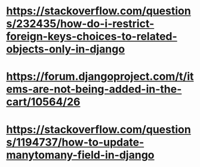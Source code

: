 # https://stackoverflow.com/questions/232435/how-do-i-restrict-foreign-keys-choices-to-related-objects-only-in-django
# https://forum.djangoproject.com/t/items-are-not-being-added-in-the-cart/10564/26
# https://stackoverflow.com/questions/1194737/how-to-update-manytomany-field-in-django